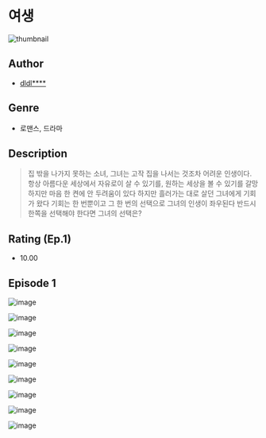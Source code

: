 # 여생
![thumbnail](https://image-comic.pstatic.net/user_contents_data/challenge_comic/2023/05/25/upload_3904683774095537715_480x623.jpeg)

## Author
- [dldl****](https://comic.naver.com/artistTitle?id=367317)

## Genre
- 로맨스, 드라마

## Description
> 집 밖을 나가지 못하는 소녀, 그녀는 고작 집을 나서는 것조차 어려운 인생이다. 항상 아름다운 세상에서 자유로이 살 수 있기를, 원하는 세상을 볼 수 있기를 갈망하지만 마음 한 켠에 안 두려움이 있다 하지만 흘러가는 대로 살던 그녀에게 기회가 왔다 기회는 한 번뿐이고 그 한 번의 선택으로 그녀의 인생이 좌우된다 반드시 한쪽을 선택해야 한다면 그녀의 선택은?


## Rating (Ep.1)
- 10.00

## Episode 1
![image](https://image-comic.pstatic.net/user_contents_data/challenge_comic/2023/05/25/367317/upload_7089288378456551522.jpeg)

![image](https://image-comic.pstatic.net/user_contents_data/challenge_comic/2023/05/25/367317/upload_4049124610873385827.jpeg)

![image](https://image-comic.pstatic.net/user_contents_data/challenge_comic/2023/05/25/367317/upload_7149518495933740855.jpeg)

![image](https://image-comic.pstatic.net/user_contents_data/challenge_comic/2023/05/25/367317/upload_7364342400504182881.jpeg)

![image](https://image-comic.pstatic.net/user_contents_data/challenge_comic/2023/05/25/367317/upload_3690530799153788465.jpeg)

![image](https://image-comic.pstatic.net/user_contents_data/challenge_comic/2023/05/25/367317/upload_3846975017219810097.jpeg)

![image](https://image-comic.pstatic.net/user_contents_data/challenge_comic/2023/05/25/367317/upload_7221301233505809456.jpeg)

![image](https://image-comic.pstatic.net/user_contents_data/challenge_comic/2023/05/25/367317/upload_7378079509850370096.jpeg)

![image](https://image-comic.pstatic.net/user_contents_data/challenge_comic/2023/05/25/367317/upload_3906364038282819425.jpeg)
